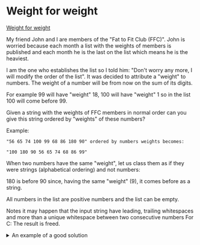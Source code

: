 # Weight for weight

[Weight for weight](https://www.codewars.com/kata/55c6126177c9441a570000cc/train/java)

My friend John and I are members of the "Fat to Fit Club (FFC)". John is worried because each month a list with the weights of members is published and each month he is the last on the list which means he is the heaviest.

I am the one who establishes the list so I told him: "Don't worry any more, I will modify the order of the list". It was decided to attribute a "weight" to numbers. The weight of a number will be from now on the sum of its digits.

For example 99 will have "weight" 18, 100 will have "weight" 1 so in the list 100 will come before 99.

Given a string with the weights of FFC members in normal order can you give this string ordered by "weights" of these numbers?

Example:

```
"56 65 74 100 99 68 86 180 90" ordered by numbers weights becomes: 

"100 180 90 56 65 74 68 86 99"
```

When two numbers have the same "weight", let us class them as if they were strings (alphabetical ordering) and not numbers:

180 is before 90 since, having the same "weight" (9), it comes before as a string.

All numbers in the list are positive numbers and the list can be empty.

Notes
it may happen that the input string have leading, trailing whitespaces and more than a unique whitespace between two consecutive numbers
For C: The result is freed.


<details> 
  <summary>An example of a good solution</summary>

	```
	import java.util.Comparator;
	import java.util.Arrays;

	public class WeightSort {
	  public static String orderWeight(String string) {
		String[] split = string.split(" ");
		Arrays.sort(split, new Comparator<String>() {
		  public int compare(String a, String b) {
			int aWeight = a.chars().map(c -> Character.getNumericValue(c)).sum();
			int bWeight = b.chars().map(c -> Character.getNumericValue(c)).sum();
			return aWeight - bWeight != 0 ? aWeight - bWeight : a.compareTo(b);
		  }
		});
		return String.join(" ", split);
	  }
	}
	```
</details>